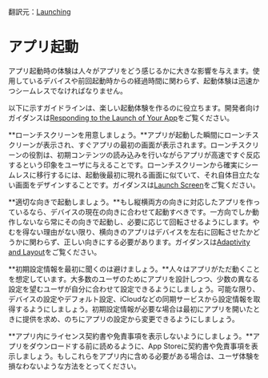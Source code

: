 翻訳元：[Launching](https://developer.apple.com/design/human-interface-guidelines/ios/app-architecture/launching/)

# アプリ起動

アプリ起動時の体験は人々がアプリをどう感じるかに大きな影響を与えます。使用しているデバイスや前回起動時からの経過時間に関わらず、起動体験は迅速かつシームレスでなければなりません。

以下に示すガイドラインは、楽しい起動体験を作るのに役立ちます。開発者向けガイダンスは[Responding to the Launch of Your App](https://developer.apple.com/documentation/uikit/app_and_environment/responding_to_the_launch_of_your_app)をご覧ください。

**ローンチスクリーンを用意しましょう。**アプリが起動した瞬間にローンチスクリーンが表示され、すぐアプリの最初の画面が表示されます。ローンチスクリーンの役割は、初期コンテンツの読み込みを行いながらアプリが高速ですぐ反応するという印象をユーザに与えることです。ローンチスクリーンから確実にシームレスに移行するには、起動後最初に現れる画面に似ていて、それ自体目立たない画面をデザインすることです。ガイダンスは[Launch Screen](https://developer.apple.com/design/human-interface-guidelines/ios/visual-design/launch-screen)をご覧ください。

**適切な向きで起動しましょう。**もし縦横両方の向きに対応したアプリを作っているなら、デバイスの現在の向きに合わせて起動すべきです。一方向でしか動作しないなら常にその向きで起動し、必要に応じて回転させるようにします。やむを得ない理由がない限り、横向きのアプリはデバイスを左右に回転させたかどうかに関わらず、正しい向きにする必要があります。ガイダンスは[Adaptivity and Layout](https://developer.apple.com/design/human-interface-guidelines/ios/visual-design/adaptivity-and-layout)をご覧ください。

**初期設定情報を最初に聞くのは避けましょう。**人々はアプリがただ動くことを想定しています。大多数のユーザのためにアプリを設計しつつ、少数の異なる設定を望むユーザが自分に合わせて設定できるようにしましょう。可能な限り、デバイスの設定やデフォルト設定、iCloudなどの同期サービスから設定情報を取得するようにしましょう。初期設定情報が必要な場合は最初にアプリを開いたときに提供を求め、のちにアプリの設定から変更できるようにしましょう。

**アプリ内にライセンス契約書や免責事項を表示しないようにしましょう。**アプリをダウンロードする前に読めるように、App Storeに契約書や免責事項を表示しましょう。もしこれらをアプリ内に含める必要がある場合は、ユーザ体験を損なわないような方法をとってください。